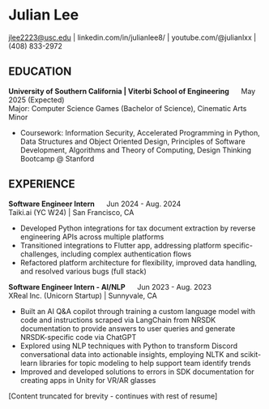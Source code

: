 # Julian Lee

jlee2223@usc.edu | linkedin.com/in/julianlee8/ | youtube.com/@julianlxx | (408) 833-2972

## EDUCATION
**University of Southern California | Viterbi School of Engineering** &nbsp;&nbsp;&nbsp;&nbsp;&nbsp;May 2025 (Expected)  
Major: Computer Science Games (Bachelor of Science), Cinematic Arts Minor
- Coursework: Information Security, Accelerated Programming in Python, Data Structures and Object Oriented Design, Principles of Software Development, Algorithms and Theory of Computing, Design Thinking Bootcamp @ Stanford

## EXPERIENCE
**Software Engineer Intern** &nbsp;&nbsp;&nbsp;&nbsp;&nbsp;Jun 2024 - Aug. 2024  
Taiki.ai (YC W24) | San Francisco, CA
- Developed Python integrations for tax document extraction by reverse engineering APIs across multiple platforms
- Transitioned integrations to Flutter app, addressing platform specific-challenges, including complex authentication flows
- Refactored platform architecture for flexibility, improved data handling, and resolved various bugs (full stack)

**Software Engineer Intern - AI/NLP** &nbsp;&nbsp;&nbsp;&nbsp;&nbsp;Jun 2023 - Aug. 2023  
XReal Inc. (Unicorn Startup) | Sunnyvale, CA
- Built an AI Q&A copilot through training a custom language model with code and instructions scraped via LangChain from NRSDK documentation to provide answers to user queries and generate NRSDK-specific code via ChatGPT
- Explored using NLP techniques with Python to transform Discord conversational data into actionable insights, employing NLTK and scikit-learn libraries for topic modeling to help support team identify trends
- Improved and developed solutions to errors in SDK documentation for creating apps in Unity for VR/AR glasses

[Content truncated for brevity - continues with rest of resume]